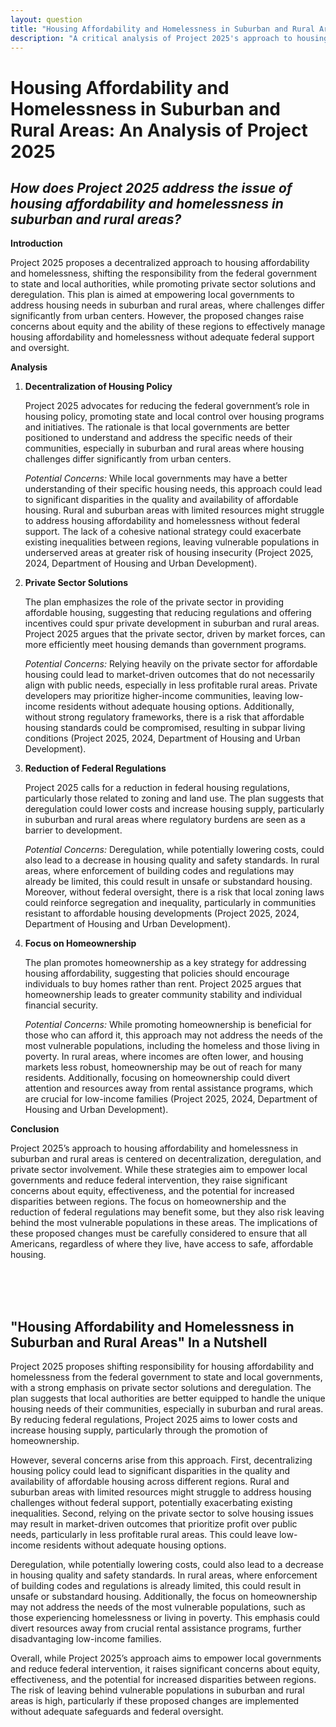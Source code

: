 ```yaml
---
layout: question
title: "Housing Affordability and Homelessness in Suburban and Rural Areas: Project 2025's Solutions"
description: "A critical analysis of Project 2025's approach to housing affordability and homelessness, focusing on decentralization, private sector solutions, and deregulation in suburban and rural areas."
---
```


# Housing Affordability and Homelessness in Suburban and Rural Areas: An Analysis of Project 2025

## *How does Project 2025 address the issue of housing affordability and homelessness in suburban and rural areas?*

**Introduction**

Project 2025 proposes a decentralized approach to housing affordability and homelessness, shifting the responsibility from the federal government to state and local authorities, while promoting private sector solutions and deregulation. This plan is aimed at empowering local governments to address housing needs in suburban and rural areas, where challenges differ significantly from urban centers. However, the proposed changes raise concerns about equity and the ability of these regions to effectively manage housing affordability and homelessness without adequate federal support and oversight.

**Analysis**

1. **Decentralization of Housing Policy**

   Project 2025 advocates for reducing the federal government’s role in housing policy, promoting state and local control over housing programs and initiatives. The rationale is that local governments are better positioned to understand and address the specific needs of their communities, especially in suburban and rural areas where housing challenges differ significantly from urban centers.

   *Potential Concerns:* While local governments may have a better understanding of their specific housing needs, this approach could lead to significant disparities in the quality and availability of affordable housing. Rural and suburban areas with limited resources might struggle to address housing affordability and homelessness without federal support. The lack of a cohesive national strategy could exacerbate existing inequalities between regions, leaving vulnerable populations in underserved areas at greater risk of housing insecurity (Project 2025, 2024, Department of Housing and Urban Development).

2. **Private Sector Solutions**

   The plan emphasizes the role of the private sector in providing affordable housing, suggesting that reducing regulations and offering incentives could spur private development in suburban and rural areas. Project 2025 argues that the private sector, driven by market forces, can more efficiently meet housing demands than government programs.

   *Potential Concerns:* Relying heavily on the private sector for affordable housing could lead to market-driven outcomes that do not necessarily align with public needs, especially in less profitable rural areas. Private developers may prioritize higher-income communities, leaving low-income residents without adequate housing options. Additionally, without strong regulatory frameworks, there is a risk that affordable housing standards could be compromised, resulting in subpar living conditions (Project 2025, 2024, Department of Housing and Urban Development).

3. **Reduction of Federal Regulations**

   Project 2025 calls for a reduction in federal housing regulations, particularly those related to zoning and land use. The plan suggests that deregulation could lower costs and increase housing supply, particularly in suburban and rural areas where regulatory burdens are seen as a barrier to development.

   *Potential Concerns:* Deregulation, while potentially lowering costs, could also lead to a decrease in housing quality and safety standards. In rural areas, where enforcement of building codes and regulations may already be limited, this could result in unsafe or substandard housing. Moreover, without federal oversight, there is a risk that local zoning laws could reinforce segregation and inequality, particularly in communities resistant to affordable housing developments (Project 2025, 2024, Department of Housing and Urban Development).

4. **Focus on Homeownership**

   The plan promotes homeownership as a key strategy for addressing housing affordability, suggesting that policies should encourage individuals to buy homes rather than rent. Project 2025 argues that homeownership leads to greater community stability and individual financial security.

   *Potential Concerns:* While promoting homeownership is beneficial for those who can afford it, this approach may not address the needs of the most vulnerable populations, including the homeless and those living in poverty. In rural areas, where incomes are often lower, and housing markets less robust, homeownership may be out of reach for many residents. Additionally, focusing on homeownership could divert attention and resources away from rental assistance programs, which are crucial for low-income families (Project 2025, 2024, Department of Housing and Urban Development).

**Conclusion**

Project 2025’s approach to housing affordability and homelessness in suburban and rural areas is centered on decentralization, deregulation, and private sector involvement. While these strategies aim to empower local governments and reduce federal intervention, they raise significant concerns about equity, effectiveness, and the potential for increased disparities between regions. The focus on homeownership and the reduction of federal regulations may benefit some, but they also risk leaving behind the most vulnerable populations in these areas. The implications of these proposed changes must be carefully considered to ensure that all Americans, regardless of where they live, have access to safe, affordable housing.

<br><br><br>

## <span id="nutshell">"Housing Affordability and Homelessness in Suburban and Rural Areas" In a Nutshell</span>

Project 2025 proposes shifting responsibility for housing affordability and homelessness from the federal government to state and local governments, with a strong emphasis on private sector solutions and deregulation. The plan suggests that local authorities are better equipped to handle the unique housing needs of their communities, especially in suburban and rural areas. By reducing federal regulations, Project 2025 aims to lower costs and increase housing supply, particularly through the promotion of homeownership.

However, several concerns arise from this approach. First, decentralizing housing policy could lead to significant disparities in the quality and availability of affordable housing across different regions. Rural and suburban areas with limited resources might struggle to address housing challenges without federal support, potentially exacerbating existing inequalities. Second, relying on the private sector to solve housing issues may result in market-driven outcomes that prioritize profit over public needs, particularly in less profitable rural areas. This could leave low-income residents without adequate housing options.

Deregulation, while potentially lowering costs, could also lead to a decrease in housing quality and safety standards. In rural areas, where enforcement of building codes and regulations is already limited, this could result in unsafe or substandard housing. Additionally, the focus on homeownership may not address the needs of the most vulnerable populations, such as those experiencing homelessness or living in poverty. This emphasis could divert resources away from crucial rental assistance programs, further disadvantaging low-income families.

Overall, while Project 2025’s approach aims to empower local governments and reduce federal intervention, it raises significant concerns about equity, effectiveness, and the potential for increased disparities between regions. The risk of leaving behind vulnerable populations in suburban and rural areas is high, particularly if these proposed changes are implemented without adequate safeguards and federal oversight.
